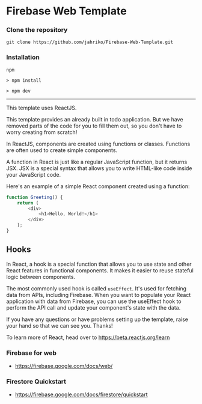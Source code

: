 # Firebase Web Template

### Clone the repository

```
git clone https://github.com/jahriko/Firebase-Web-Template.git
```

### Installation

`npm`

```
> npm install

> npm dev
```

---

This template uses ReactJS.

This template provides an already built in todo application. But we have removed parts of the code for you to fill them out, so you don't have to worry creating from scratch!

In ReactJS, components are created using functions or classes. Functions are often used to create simple components.

A function in React is just like a regular JavaScript function, but it returns JSX. JSX is a special syntax that allows you to write HTML-like code inside your JavaScript code.

Here's an example of a simple React component created using a function:

```js
function Greeting() {
	return (
		<div>
			<h1>Hello, World!</h1>
		</div>
	);
}
```

## Hooks

In React, a hook is a special function that allows you to use state and other React features in functional components. It makes it easier to reuse stateful logic between components.

The most commonly used hook is called `useEffect`. It's used for fetching data from APIs, including Firebase. When you want to populate your React application with data from Firebase, you can use the useEffect hook to perform the API call and update your component's state with the data.

If you have any questions or have problems setting up the template, raise your hand so that we can see you. Thanks!

To learn more of React, head over to https://beta.reactjs.org/learn

### Firebase for web

- https://firebase.google.com/docs/web/

### Firestore Quickstart

- https://firebase.google.com/docs/firestore/quickstart
